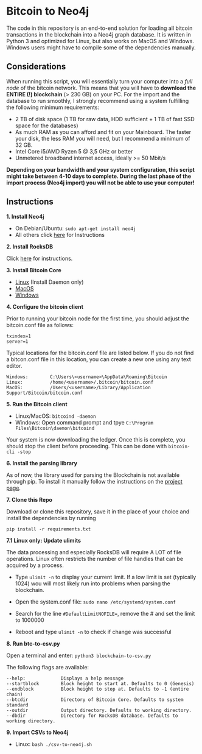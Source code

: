 # Bitcoin to Neo4j

The code in this repository is an end-to-end solution for loading all bitcoin transactions in the blockchain into a 
Neo4j graph database. It is written in Python 3 and optimized for Linux, but also works on MacOS and Windows. Windows
users might have to compile some of the dependencies manually.

## Considerations
When running this script, you will essentially turn your computer into a _full node_ of the bitcoin network. This means
that you will have to **download the ENTIRE (!) blockchain** (> 230 GB) on your PC. For the import and the database
to run smoothly, I strongly recommend using a system fulfilling the following minimum requirements:

* 2 TB of disk space (1 TB for raw data, HDD sufficient + 1 TB of fast SSD space for the databases)
* As much RAM as you can afford and fit on your Mainboard. The faster your disk, the less RAM you will need,
 but I recommend a minimum of 32 GB.
* Intel Core i5/AMD Ryzen 5 @ 3,5 GHz or better
* Unmetered broadband internet access, ideally >= 50 Mbit/s

**Depending on your bandwidth and your system configuration, this script might take between 4-10 days to complete. During 
the last phase of the import process (Neo4j import) you will not be able to use your computer!**

## Instructions

**1. Install Neo4j**
  * On Debian/Ubuntu:  `sudo apt-get install neo4j`
  * All others click [here](https://neo4j.com/docs/operations-manual/current/installation/) for Instructions

**2. Install RocksDB**

Click [here](https://python-rocksdb.readthedocs.io/en/latest/installation.html) for instructions.

**3. Install Bitcoin Core**
  * [Linux](https://bitcoin.org/en/full-node#linux-instructions) (Install Daemon only)
  * [MacOS](https://bitcoin.org/en/full-node#mac-os-x-instructions)
  * [Windows](https://bitcoin.org/en/full-node#windows-instructions)

**4. Configure the bitcoin client**

Prior to running your bitcoin node for the first time, you should adjust the bitcoin.conf file as follows:

```
txindex=1
server=1
```
Typical locations for the bitcoin.conf file are listed below. If you do not find a bitcon.conf file in this location,
you can create a new one using any text editor.
```
Windows:        C:\Users\<username>\AppData\Roaming\Bitcoin                                             
Linux:          /home/<username>/.bitcoin/bitcoin.conf                                                           
MacOS:          /Users/<username>/Library/Application Support/Bitcoin/bitcoin.conf
```
**5. Run the Bitcoin client**
  * Linux/MacOS: `bitcoind -daemon`
  * Windows: Open command prompt and tpye `C:\Program Files\Bitcoin\daemon\bitcoind`

 Your system is now downloading the ledger. Once this is complete, you should stop the client before proceeding.
 This can be done with `bitcoin-cli -stop`
 
 **6. Install the parsing library**
 
 As of now, the library used for parsing the Blockchain is not available through pip. To install it manually follow
 the instructions on the [project page](https://github.com/alecalve/python-bitcoin-blockchain-parser).
 

**7. Clone this Repo**

Download or clone this repository, save it in the place of your choice and install the dependencies by running

`pip install -r requirements.txt`

 **7.1 Linux only: Update ulimits**
 
 The data processing and especially RocksDB will require A LOT of file operations. Linux often restricts the number of 
 file handles that can be acquired by a process. 
 
 * Type `ulimit -n` to display your current limit. If a low limit is set
 (typically 1024) wou will most likely run into problems when parsing the blockchain. 
 
 * Open the system.conf file: `sudo nano /etc/systemd/system.conf`
 
 * Search for the line `#DefaultLimitNOFILE=`, remove the # and set the limit to 1000000
 
 * Reboot and type `ulimit -n` to check if change was successful

**8. Run btc-to-csv.py**

Open a terminal and enter:
`python3 blockchain-to-csv.py`

The following flags are available:
```
--help:             Displays a help message
--startblock        Block height to start at. Defaults to 0 (Genesis)
--endblock          Block height to stop at. Defaults to -1 (entire chain)
--btcdir            Directory of Bitcoin Core. Defaults to system standard
--outdir            Output directory. Defaults to working directory.
--dbdir             Directory for RocksDB database. Defaults to working directory.
```

**9. Import CSVs to Neo4j**
* Linux: `bash ./csv-to-neo4j.sh`
